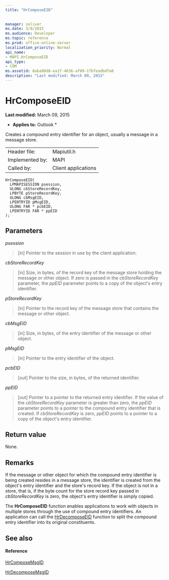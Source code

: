 ```yaml
---
title: "HrComposeEID"
 
 
manager: soliver
ms.date: 3/9/2015
ms.audience: Developer
ms.topic: reference
ms.prod: office-online-server
localization_priority: Normal
api_name:
- MAPI.HrComposeEID
api_type:
- COM
ms.assetid: 8aba90d8-ea1f-4636-af80-17bfeadbdfa0
description: "Last modified: March 09, 2015"
---
```


# HrComposeEID

 **Last modified:** March 09, 2015 
  
 * **Applies to:** Outlook * 
  
Creates a compound entry identifier for an object, usually a message in a message store. 
  
|||
|:-----|:-----|
|Header file:  <br/> |Mapiutil.h  <br/> |
|Implemented by:  <br/> |MAPI  <br/> |
|Called by:  <br/> |Client applications  <br/> |
   
```
HrComposeEID(
  LPMAPISESSION psession,
  ULONG cbStoreRecordKey,
  LPBYTE pStoreRecordKey,
  ULONG cbMsgEID,
  LPENTRYID pMsgEID,
  ULONG FAR * pcbEID,
  LPENTRYID FAR * ppEID
);
```

## Parameters

 _psession_
  
> [in] Pointer to the session in use by the client application. 
    
 _cbStoreRecordKey_
  
> [in] Size, in bytes, of the record key of the message store holding the message or other object. If zero is passed in the  _cbStoreRecordKey_ parameter, the  _ppEID_ parameter points to a copy of the object's entry identifier. 
    
 _pStoreRecordKey_
  
> [in] Pointer to the record key of the message store that contains the message or other object. 
    
 _cbMsgEID_
  
> [in] Size, in bytes, of the entry identifier of the message or other object. 
    
 _pMsgEID_
  
> [in] Pointer to the entry identifier of the object. 
    
 _pcbEID_
  
> [out] Pointer to the size, in bytes, of the returned identifier. 
    
 _ppEID_
  
> [out] Pointer to a pointer to the returned entry identifier. If the value of the  _cbStoreRecordKey_ parameter is greater than zero, the  _ppEID_ parameter points to a pointer to the compound entry identifier that is created. If  _cbStoreRecordKey_ is zero,  _ppEID_ points to a pointer to a copy of the object's entry identifier. 
    
## Return value

None.
  
## Remarks

If the message or other object for which the compound entry identifier is being created resides in a message store, the identifier is created from the object's entry identifier and the store's record key. If the object is not in a store, that is, if the byte count for the store record key passed in  _cbStoreRecordKey_ is zero, the object's entry identifier is simply copied. 
  
The **HrComposeEID** function enables applications to work with objects in multiple stores through the use of compound entry identifiers. An application can call the [HrDecomposeEID](hrdecomposeeid.md) function to split the compound entry identifier into its original constituents. 
  
## See also

#### Reference

[HrComposeMsgID](hrcomposemsgid.md)
  
[HrDecomposeMsgID](hrdecomposemsgid.md)

